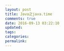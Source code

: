 ```yaml
---
layout: post
title: Java之java.time
comments: true
date: 2016-09-13 03:22:10
updated:
tags:
categories:
permalink:
---
```

